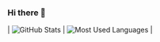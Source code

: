 ### Hi there 👋

<!--
**PepiZlatev/PepiZlatev** is a ✨ _special_ ✨ repository because its `README.md` (this file) appears on your GitHub profile.

Here are some ideas to get you started:

- 🔭 I’m currently working on ...
- 🌱 I’m currently learning ...
- 👯 I’m looking to collaborate on ...
- 🤔 I’m looking for help with ...
- 💬 Ask me about ...
- 📫 How to reach me: ...
- 😄 Pronouns: ...
- ⚡ Fun fact: ...
-->

| ![GitHub Stats](https://github-readme-stats.vercel.app/api?username=PepiZlatev&theme=radical) | ![Most Used Languages](https://github-readme-stats.vercel.app/api/top-langs/?username=SUYASHPATIL400&show_icons=true&theme=radical) |
